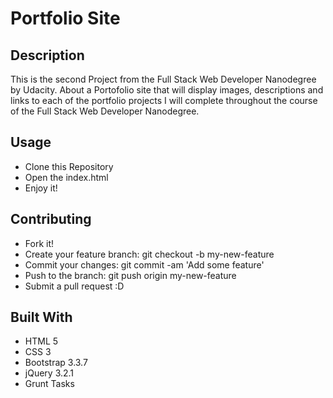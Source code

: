 # Portfolio Site

## Description

This is the second Project from the Full Stack Web Developer Nanodegree by Udacity. About a Portofolio site that will display images, descriptions and links to each of the portfolio projects I will complete throughout the course of the Full Stack Web Developer Nanodegree.

## Usage

- Clone this Repository
- Open the index.html
- Enjoy it!

## Contributing

- Fork it!
- Create your feature branch: git checkout -b my-new-feature
- Commit your changes: git commit -am 'Add some feature'
- Push to the branch: git push origin my-new-feature
- Submit a pull request :D

## Built With

- HTML 5
- CSS 3
- Bootstrap 3.3.7
- jQuery 3.2.1
- Grunt Tasks
